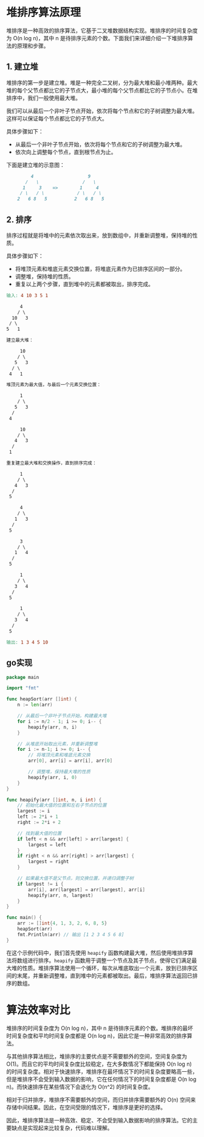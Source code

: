 # 堆排序算法原理

堆排序是一种高效的排序算法，它基于二叉堆数据结构实现。堆排序的时间复杂度为 O(n log n)，其中 n 是待排序元素的个数。下面我们来详细介绍一下堆排序算法的原理和步骤。

## 1. 建立堆

堆排序的第一步是建立堆。堆是一种完全二叉树，分为最大堆和最小堆两种。最大堆的每个父节点都比它的子节点大，最小堆的每个父节点都比它的子节点小。在堆排序中，我们一般使用最大堆。

我们可以从最后一个非叶子节点开始，依次将每个节点和它的子树调整为最大堆。这样可以保证每个节点都比它的子节点大。

具体步骤如下：

- 从最后一个非叶子节点开始，依次将每个节点和它的子树调整为最大堆。
- 依次向上调整每个节点，直到根节点为止。

下面是建立堆的示意图：

```markdown
         4                    9
       /   \                /   \
      1     3    =>        1     4
     / \   / \            / \   / \
    2   6 8   5          2   6 8   5


```

## 2. 排序

排序过程就是将堆中的元素依次取出来，放到数组中，并重新调整堆，保持堆的性质。

具体步骤如下：

- 将堆顶元素和堆底元素交换位置，将堆底元素作为已排序区间的一部分。
- 调整堆，保持堆的性质。
- 重复以上两个步骤，直到堆中的元素都被取出，排序完成。

```makefile
输入: 4 10 3 5 1

     4
    / \
  10   3
 / \
5   1

建立最大堆：

     10
    / \
   5   3
  / \
 4   1

堆顶元素为最大值，与最后一个元素交换位置：

     1
    / \
   5   3
  / 
 4   

     10
    / \
   4   3
  / 
 1   

重复建立最大堆和交换操作，直到排序完成：

     1
    / \
   4   3
  / 
 5   

     4
    / \
   1   3
  / 
 5   

     3
    / \
   1   4
  / 
 5   

     1
    / \
   3   4
  / 
 5   

     1
    / \
   3   4
  / 
 5   

输出: 1 3 4 5 10

```





## go实现

```go
package main

import "fmt"

func heapSort(arr []int) {
    n := len(arr)

    // 从最后一个非叶子节点开始，构建最大堆
    for i := n/2 - 1; i >= 0; i-- {
        heapify(arr, n, i)
    }

    // 从堆底开始取出元素，并重新调整堆
    for i := n-1; i >= 0; i-- {
        // 将堆顶元素和堆底元素交换
        arr[0], arr[i] = arr[i], arr[0]

        // 调整堆，保持最大堆的性质
        heapify(arr, i, 0)
    }
}

func heapify(arr []int, n, i int) {
    // 初始化最大值的位置和左右子节点的位置
    largest := i
    left := 2*i + 1
    right := 2*i + 2

    // 找到最大值的位置
    if left < n && arr[left] > arr[largest] {
        largest = left
    }
    if right < n && arr[right] > arr[largest] {
        largest = right
    }

    // 如果最大值不是父节点，则交换位置，并递归调整子树
    if largest != i {
        arr[i], arr[largest] = arr[largest], arr[i]
        heapify(arr, n, largest)
    }
}

func main() {
    arr := []int{4, 1, 3, 2, 6, 8, 5}
    heapSort(arr)
    fmt.Println(arr) // 输出 [1 2 3 4 5 6 8]
}

```

在这个示例代码中，我们首先使用 `heapify` 函数构建最大堆，然后使用堆排序算法将数组进行排序。`heapify` 函数用于调整一个节点及其子节点，使得它们满足最大堆的性质。堆排序算法使用一个循环，每次从堆底取出一个元素，放到已排序区间的末尾，并重新调整堆，直到堆中的元素都被取出。最后，堆排序算法返回已排序的数组。

# 算法效率对比

堆排序的时间复杂度为 O(n log n)，其中 n 是待排序元素的个数。堆排序的最坏时间复杂度和平均时间复杂度都是 O(n log n)，因此它是一种非常高效的排序算法。

与其他排序算法相比，堆排序的主要优点是不需要额外的空间，空间复杂度为 O(1)。而且它的平均时间复杂度比较稳定，在大多数情况下都能保持 O(n log n) 的时间复杂度。相对于快速排序，堆排序在最坏情况下的时间复杂度要略高一些，但是堆排序不会受到输入数据的影响，它在任何情况下的时间复杂度都是 O(n log n)。而快速排序在某些情况下会退化为 O(n^2) 的时间复杂度。

相对于归并排序，堆排序不需要额外的空间，而归并排序需要额外的 O(n) 空间来存储中间结果。因此，在空间受限的情况下，堆排序是更好的选择。

因此，堆排序算法是一种高效、稳定、不会受到输入数据影响的排序算法。它的主要缺点是实现起来比较复杂，代码难以理解。
